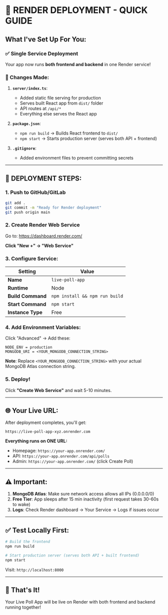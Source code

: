 # 🚀 RENDER DEPLOYMENT - QUICK GUIDE

## What I've Set Up For You:

### ✅ Single Service Deployment
Your app now runs **both frontend and backend** in one Render service!

### 📁 Changes Made:

1. **`server/index.ts`**:
   - Added static file serving for production
   - Serves built React app from `dist/` folder
   - API routes at `/api/*`
   - Everything else serves the React app

2. **`package.json`**:
   - `npm run build` → Builds React frontend to `dist/`
   - `npm start` → Starts production server (serves both API + frontend)

3. **`.gitignore`**:
   - Added environment files to prevent committing secrets

---

## 🎯 DEPLOYMENT STEPS:

### 1. Push to GitHub/GitLab
```bash
git add .
git commit -m "Ready for Render deployment"
git push origin main
```

### 2. Create Render Web Service

Go to: https://dashboard.render.com/

**Click "New +" → "Web Service"**

### 3. Configure Service:

| Setting | Value |
|---------|-------|
| **Name** | `live-poll-app` |
| **Runtime** | Node |
| **Build Command** | `npm install && npm run build` |
| **Start Command** | `npm start` |
| **Instance Type** | Free |

### 4. Add Environment Variables:

Click "Advanced" → Add these:

```
NODE_ENV = production
MONGODB_URI = <YOUR_MONGODB_CONNECTION_STRING>
```

**Note**: Replace `<YOUR_MONGODB_CONNECTION_STRING>` with your actual MongoDB Atlas connection string.

### 5. Deploy!

Click **"Create Web Service"** and wait 5-10 minutes.

---

## 🌐 Your Live URL:

After deployment completes, you'll get:
```
https://live-poll-app-xyz.onrender.com
```

**Everything runs on ONE URL:**
- Homepage: `https://your-app.onrender.com/`
- API: `https://your-app.onrender.com/api/polls`
- Admin: `https://your-app.onrender.com/` (click Create Poll)

---

## ⚠️ Important:

1. **MongoDB Atlas**: Make sure network access allows all IPs (0.0.0.0/0)
2. **Free Tier**: App sleeps after 15 min inactivity (first request takes 30-60s to wake)
3. **Logs**: Check Render dashboard → Your Service → Logs if issues occur

---

## ✅ Test Locally First:

```bash
# Build the frontend
npm run build

# Start production server (serves both API + built frontend)
npm start
```

Visit: `http://localhost:8000`

---

## 🎉 That's It!

Your Live Poll App will be live on Render with both frontend and backend running together!
